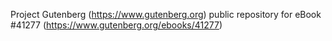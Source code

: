 Project Gutenberg (https://www.gutenberg.org) public repository for eBook #41277 (https://www.gutenberg.org/ebooks/41277)

